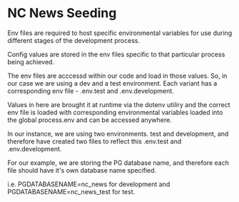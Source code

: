 # NC News Seeding

Env files are required to host specific environmental variables for use during different stages of the development process.

Config values are stored in the env files specific to that particular process being achieved. 

The env files are acccessd within our code and load in those values. So, in our case we are using a dev and a test environment. Each variant has a corresponding env file - .env.test and .env.development. 

Values in here are brought it at runtime via the dotenv utiliry and the correct env file is loaded with corresponding environmental variables loaded into the global process.env and can be accessed anywhere. 

In our instance, we are using two environments. test and development, and therefore have created two files to reflect this .env.test and .env.development. 

For our example, we are storing the PG database name, and therefore each file should have it's own database name specified. 

i.e. PGDATABASENAME=nc_news for development and PGDATABASENAME=nc_news_test for test. 
